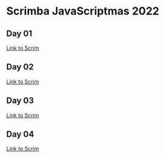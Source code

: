 # Scrimba JavaScriptmas 2022

## Day 01
[Link to Scrim](https://scrimba.com/scrim/co1464cf38ecd6a0923dad83f)
## Day 02
[Link to Scrim](https://scrimba.com/scrim/co1d7435b8b688f96b612accb)
## Day 03
[Link to Scrim](https://scrimba.com/scrim/co888489f8d1971e13b22e579)
## Day 04
[Link to Scrim](https://scrimba.com/scrim/cof23498396419eb54ef7b67f)
